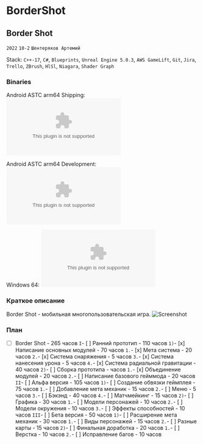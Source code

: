 # BorderShot

## Border Shot 

```2022``` ```10-2``` ```Шентеряков Артемий```

Stack: ```C++-17```, ```C#```, ```Blueprints```, ```Unreal Engine 5.0.3```, ```AWS GameLift```, ```Git```, ```Jira```, ```Trello```, ```ZBrush```, ```HlSl```, ```Niagara```, ```Shader Graph```

### Binaries 

Android ASTC arm64 Shipping: ![AndroidShippingBuildASTC](/Android_ASTC/BorderShot-Android-Shipping-arm64.apk)

Android ASTC arm64 Development: ![AndroidDevelopmentBuildASTC](/Android_ASTC/BorderShot-Android-arm64.apk) 

Windows 64: ![WindowsBuild](/Windows/BorderShot.exe) 

### Краткое описание
Border Shot - мобильная многопользовательская игра.
![Screenshot](/DemoContent/Screenshot.png)

### План
- [ ] Border Shot - 265 часов
```I```- [ ] Ранний прототип - 110 часов
		```1)```- [x] Написание основных модулей - 70 часов
			```1.```- [x] Мета система - 20 часов
			```2.```- [x] Система снаряжения - 5 часов
			```3.```- [x] Система нанесения урона - 5 часов
			```4.```- [x] Система радиальной гравитации - 40 часов
		```2)```- [ ] Сборка прототипа - часов
			```1.```- [x] Объединение модулей - 20 часов
			```2.```- [ ] Написание базового гейммода - 20 часов
	```II```- [ ] Альфа версия - 105 часов
		```1)```- [ ] Создание обвязки геймплея - 75 часов
			```1.```- [ ] Добавление мета механик - 15 часов
			```2.```- [ ] Меню - 5 часов
			```3.```- [ ] Бэкэнд - 40 часов
			```4.```- [ ] Матчмейкинг - 15 часов
		```2)```- [ ] Графика - 30 часов
			```1.```- [ ] Модели персонажей - 10 часов
			```2.```- [ ] Модели окружения - 10 часов
			```3.```- [ ] Эффекты способностей - 10 часов
	```III```- [ ] Бета версия - 50 часов
		```1)```- [ ] Расширение мета механик - 30 часов
			```1.```- [ ] Виды персонажей - 15 часов
			```2.```- [ ] Разные карты - 15 часов
		```2)```- [ ] Финальная доработка - 20 часов
			```1.```- [ ] Верстка - 10 часов
			```2.```- [ ] Исправление багов - 10 часов
	
